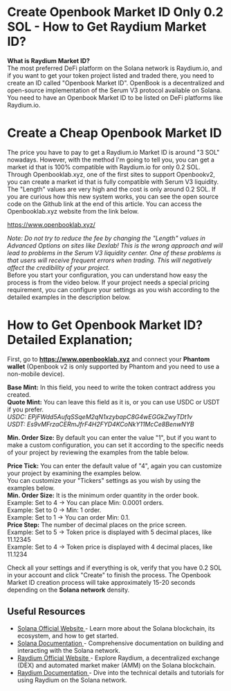 <h1><strong>Create Openbook Market ID Only 0.2 SOL - How to Get Raydium Market ID?</strong></h1>

<p><strong>What is Raydium Market ID?</strong><br>
The most preferred DeFi platform on the Solana network is Raydium.io, and if you want to get your token project listed and traded there, you need to create an ID called "Openbook Market ID". OpenBook is a decentralized and open-source implementation of the Serum V3 protocol available on Solana.<br>
You need to have an Openbook Market ID to be listed on DeFi platforms like Raydium.io.</p>

<h1>Create a Cheap Openbook Market ID</h1>

<p>The price you have to pay to get a Raydium.io Market ID is around "3 SOL" nowadays. However, with the method I'm going to tell you, you can get a market id that is 100% compatible with Raydium.io for only 0.2 SOL.<br>
Through Openbooklab.xyz, one of the first sites to support Openbookv2, you can create a market id that is fully compatible with Serum V3 liquidity. The "Length" values are very high and the cost is only around 0.2 SOL. If you are curious how this new system works, you can see the open source code on the Github link at the end of this article. You can access the Openbooklab.xyz website from the link below.</p>

<p><a href="https://www.openbooklab.xyz/" target="_blank" rel="noopener">https://www.openbooklab.xyz/</a></p>

<p><em>Note: Do not try to reduce the fee by changing the "Length" values in Advanced Options on sites like Dexlab! This is the wrong approach and will lead to problems in the Serum V3 liquidity center. One of these problems is that users will receive frequent errors when trading. This will negatively affect the credibility of your project.</em><br>
Before you start your configuration, you can understand how easy the process is from the video below. If your project needs a special pricing requirement, you can configure your settings as you wish according to the detailed examples in the description below.</p>

<h1>How to Get Openbook Market ID? Detailed Explanation;</h1>

<p>First, go to <strong><a href="https://www.openbooklab.xyz/" target="_blank" rel="noopener">https://www.openbooklab.xyz</a></strong> and connect your <strong>Phantom wallet</strong> (Openbook v2 is only supported by Phantom and you need to use a non-mobile device).</p>

<p><strong>Base Mint:</strong> In this field, you need to write the token contract address you created.<br>
<strong>Quote Mint:</strong> You can leave this field as it is, or you can use USDC or USDT if you prefer.<br>
<em>USDC: EPjFWdd5AufqSSqeM2qN1xzybapC8G4wEGGkZwyTDt1v<br>
USDT: Es9vMFrzaCERmJfrF4H2FYD4KCoNkY11McCe8BenwNYB</em></p>

<p><strong>Min. Order Size:</strong> By default you can enter the value "1", but if you want to make a custom configuration, you can set it according to the specific needs of your project by reviewing the examples from the table below.</p>

<p><strong>Price Tick:</strong> You can enter the default value of "4", again you can customize your project by examining the examples below.<br>
You can customize your "Tickers" settings as you wish by using the examples below.<br>
<strong>Min. Order Size:</strong> It is the minimum order quantity in the order book.<br>
Example: Set to 4 -> You can place Min: 0.0001 orders.<br>
Example: Set to 0 -> Min: 1 order.<br>
Example: Set to 1 -> You can order Min: 0.1.<br>
<strong>Price Step:</strong> The number of decimal places on the price screen.<br>
Example: Set to 5 -> Token price is displayed with 5 decimal places, like 11.12345<br>
Example: Set to 4 -> Token price is displayed with 4 decimal places, like 11.1234</p>

<p>Check all your settings and if everything is ok, verify that you have 0.2 SOL in your account and click "Create" to finish the process. The Openbook Market ID creation process will take approximately 15-20 seconds depending on the <strong>Solana network</strong> density.</p>

<section class="useful-links">
<h2>Useful Resources</h2>
<ul>
 	<li><a href="https://solana.com/" target="_blank" rel="noopener">
Solana Official Website
</a> - Learn more about the Solana blockchain, its ecosystem, and how to get started.</li>
 	<li><a href="https://docs.solana.com/" target="_blank" rel="noopener">
Solana Documentation
</a> - Comprehensive documentation on building and interacting with the Solana network.</li>
 	<li><a href="https://raydium.io/" target="_blank" rel="noopener">
Raydium Official Website
</a> - Explore Raydium, a decentralized exchange (DEX) and automated market maker (AMM) on the Solana blockchain.</li>
 	<li><a href="https://raydium.gitbook.io/raydium/" target="_blank" rel="noopener">
Raydium Documentation
</a> - Dive into the technical details and tutorials for using Raydium on the Solana network.</li>
</ul>
</section>
